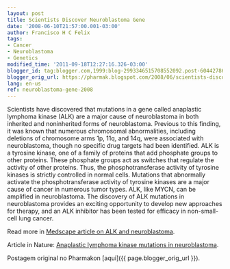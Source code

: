 ```yaml
---
layout: post
title: Scientists Discover Neuroblastoma Gene
date: '2008-06-10T21:57:00.001-03:00'
author: Francisco H C Felix
tags:
- Cancer
- Neuroblastoma
- Genetics
modified_time: '2011-09-18T12:27:16.326-03:00'
blogger_id: tag:blogger.com,1999:blog-2993346515708552092.post-6044278605739288725
blogger_orig_url: https://pharmak.blogspot.com/2008/06/scientists-discover-neuroblastoma-gene.html
lang: en-us
ref: neuroblastoma-gene-2008
---
```


Scientists have discovered that mutations in a gene called anaplastic lymphoma kinase (ALK) are a major cause of neuroblastoma in both inherited and noninherited forms of neuroblastoma. Previous to this finding, it was known that numerous chromosomal abnormalities, including deletions of chromosome arms 1p, 11q, and 14q, were associated with neuroblastoma, though no specific drug targets had been identified. ALK is a tyrosine kinase, one of a family of proteins that add phosphate groups to other proteins. These phosphate groups act as switches that regulate the activity of other proteins. Thus, the phosphotransferase activity of tyrosine kinases is strictly controlled in normal cells. Mutations that abnormally activate the phosphotransferase activity of tyrosine kinases are a major cause of cancer in numerous tumor types. ALK, like MYCN, can be amplified in neuroblastoma. The discovery of ALK mutations in neuroblastoma provides an exciting opportunity to develop new approaches for therapy, and an ALK inhibitor has been tested for efficacy in non-small-cell lung cancer.
<!--more-->

Read more in [Medscape article on ALK and neuroblastoma](https://www.medscape.com/viewarticle/580334?src=mp&spon=7).

Article in Nature: [Anaplastic lymphoma kinase mutations in neuroblastoma](https://www.nature.com/nature/journal/v455/n7215/abs/nature07261.html).

Postagem original no Pharmakon [aqui]({{ page.blogger_orig_url }}).
